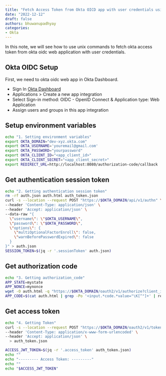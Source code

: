 ```yaml
---
title: "Fetch Access Token from Okta OICD app with user credentials using unix commands"
date: "2022-12-12"
draft: false
authors: bhuwanupadhyay
categories:
- Okta
---
```


In this note, we will see how to use unix commands to fetch okta access token from okta oidc web application with user credentials.

<!--more-->

## Okta OIDC Setup

First, we need to okta oidc web app in Okta Dashboard.

- Sign In  [Okta Dashboard](https://developer.okta.com/login/)
- Applications > Create a new app integration
- Select Sign-in method: OIDC - OpenID Connect & Application type: Web Application
- Assign users and groups in this app integration

## Setup environment variables

```bash
echo "1. Setting environment variables"
export OKTA_DOMAIN="dev-xyz.okta.com"
export OKTA_USERNAME='youremail@gmail.com'
export OKTA_PASSWORD="yourpassword"
export OKTA_CLIENT_ID="<app_client_id>"
export OKTA_CLIENT_SECRET="<app_client_secret>"
export REDIRECT_URL=http://localhost:8080/authorization-code/callback

```


## Get authentication session token

```bash
echo "2. Getting authentication session token"
rm -rf auth.json auth.html auth_token.json
curl -s --location --request POST "https://$OKTA_DOMAIN/api/v1/authn" \
--header 'Content-Type: application/json' \
--header 'Accept: application/json' \
--data-raw "{
  \"username\": \"$OKTA_USERNAME\",
  \"password\": \"$OKTA_PASSWORD\",
  \"options\": {
    \"multiOptionalFactorEnroll\": false,
    \"warnBeforePasswordExpired\": false
  }
}" > auth.json
SESSION_TOKEN=$(jq -r '.sessionToken' auth.json)
```

## Get authorization code

```bash
echo "3. Getting authorization_code"
APP_STATE=mystate
APP_NONCE=mynonce
wget -O auth.html -q "https://$OKTA_DOMAIN/oauth2/v1/authorize?client_id=$OKTA_CLIENT_ID&response_type=code&response_mode=form_post&sessionToken=$SESSION_TOKEN&redirect_uri=$REDIRECT_URL&scope=openid+groups&state=$APP_STATE&nonce=$APP_NONCE"
APP_CODE=$(cat auth.html | grep -Po '<input.*code.*value="\K[^"]+' | recode html..ascii)
```

## Get access token

```bash
echo "4. Getting Token"
curl -s --location --request POST "https://$OKTA_DOMAIN/oauth2/v1/token?client_id=$OKTA_CLIENT_ID&client_secret=$OKTA_CLIENT_SECRET&code=$APP_CODE&grant_type=authorization_code&redirect_uri=$REDIRECT_URL" \
--header 'Content-Type: application/x-www-form-urlencoded' \
--header 'Accept: application/json' \
  > auth_token.json

ACCESS_JWT_TOKEN=$(jq -r '.access_token' auth_token.json)
echo ""
echo "--------- Access Token: ---------"
echo ""
echo "$ACCESS_JWT_TOKEN"
```
